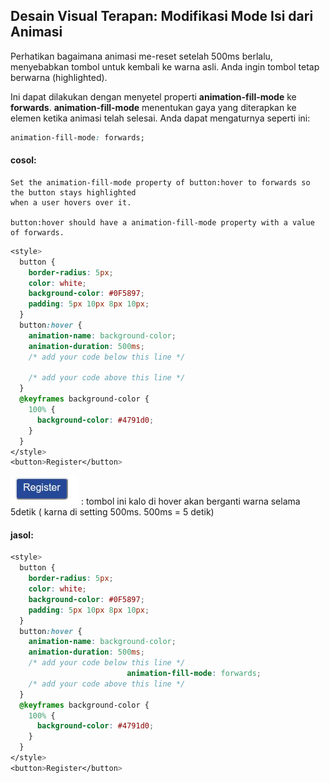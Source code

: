 ## Desain Visual Terapan: Modifikasi Mode Isi dari Animasi

Perhatikan bagaimana animasi me-reset setelah 500ms berlalu, menyebabkan tombol untuk kembali ke warna asli. Anda ingin tombol tetap berwarna \(highlighted\).

Ini dapat dilakukan dengan menyetel properti **animation-fill-mode** ke **forwards**. **animation-fill-mode** menentukan gaya yang diterapkan ke elemen ketika animasi telah selesai. Anda dapat mengaturnya seperti ini:

```css
animation-fill-mode: forwards;
```



#### cosol:

```
Set the animation-fill-mode property of button:hover to forwards so the button stays highlighted 
when a user hovers over it.

button:hover should have a animation-fill-mode property with a value of forwards.
```

```css
<style>
  button {
    border-radius: 5px;
    color: white;
    background-color: #0F5897;
    padding: 5px 10px 8px 10px;
  }
  button:hover {
    animation-name: background-color;
    animation-duration: 500ms;
    /* add your code below this line */
    
    /* add your code above this line */
  }
  @keyframes background-color {
    100% {
      background-color: #4791d0;
    }
  }
</style>
<button>Register</button>
```

![](/assets/reg.jpg) : tombol ini kalo di hover akan berganti warna selama 5detik \( karna di setting 500ms. 500ms = 5 detik\)



#### jasol:

```css
<style>
  button {
    border-radius: 5px;
    color: white;
    background-color: #0F5897;
    padding: 5px 10px 8px 10px;
  }
  button:hover {
    animation-name: background-color;
    animation-duration: 500ms;
    /* add your code below this line */
                          animation-fill-mode: forwards;
    /* add your code above this line */
  }
  @keyframes background-color {
    100% {
      background-color: #4791d0;
    }
  }
</style>
<button>Register</button>
```





